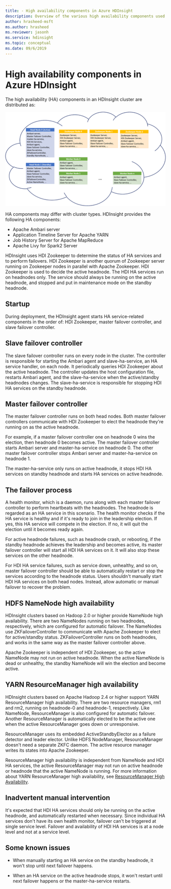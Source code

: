 ```yaml
---
title: - High availability components in Azure HDInsight
description: Overview of the various high availability components used by HDInsight clusters.
author: hrasheed-msft
ms.author: hrasheed
ms.reviewer: jasonh
ms.service: hdinsight
ms.topic: conceptual
ms.date: 09/6/2019
---
```


# High availability components in Azure HDInsight

The high availability (HA) components in an HDInsight cluster are distributed as:

![HDI HA Services](./media/high-availability-components/hdinsight-ha-services.png)

HA components may differ with cluster types. HDInsight provides the following HA components:

* Apache Ambari server
* Application Timeline Server for Apache YARN
* Job History Server for Apache MapReduce
* Apache Livy for Spark2 Server

HDInsight uses HDI Zookeeper to determine the status of HA services and to perform failovers. HDI Zookeeper is another quorum of Zookeeper server running on Zookeeper nodes in parallel with Apache Zookeeper. HDI Zookeeper is used to decide the active headnode. The HDI HA services run on headnodes only. The service should always be running on the active headnode, and stopped and put in maintenance mode on the standby headnode.

## Startup

During deployment, the HDInsight agent starts HA service-related components in the order of: HDI Zookeeper, master failover controller, and slave failover controller.

## Slave failover controller

The slave failover controller runs on every node in the cluster. The controller is responsible for starting the Ambari agent and slave-ha-service, an HA service handler, on each node. It periodically queries HDI Zookeeper about the active headnode.  The controller updates the host configuration file, restarts Ambari agent, and the slave-ha-service when  the active/standby headnodes changes. The slave-ha-service is responsible for stopping HDI HA services on the standby headnode.

## Master failover controller

The master failover controller runs on both head nodes. Both master failover controllers communicate with HDI Zookeeper to elect the headnode they're running on as the active headnode.

For example, if a master failover controller one on headnode 0 wins the election, then headnode 0 becomes active. The master failover controller starts Ambari server and master-ha-service on headnode 0. The other master failover controller stops Ambari server and master-ha-service on headnode 1.

The master-ha-service only runs on active headnode, it stops HDI HA services on standby headnode and starts HA services on active headnode.

## The failover process

A health monitor, which is a daemon, runs along with each master failover controller to  perform heartbeats with the headnodes. The headnode is regarded as an HA service in this scenario. The health monitor checks if the HA service is healthy and if it's ready to join in the leadership election. If yes, this HA service will compete in the election. If no, it will quit the election until it becomes ready again.

For active headnode failures, such as headnode crash, or rebooting, if the standby headnode achieves the leadership and becomes active, its master failover controller will start all HDI HA services on it. It will also stop these services on the other headnode.

For HDI HA service failures, such as service down, unhealthy, and so on, master failover controller should be able to automatically restart or stop the services according to the headnode status. Users shouldn't manually start HDI HA services on both head nodes. Instead, allow automatic or manual failover to recover the problem.

## HDFS NameNode high availability

HDInsight clusters based on Hadoop 2.0 or higher provide NameNode high availability. There are two NameNodes running on two headnodes, respectively, which are configured for automatic failover. The NameNodes use ZKFailoverController to communicate with Apache Zookeeper to elect for active/standby status. ZKFailoverController runs on both headnodes, and works in the same way as the master failover controller above.

Apache Zookeeper is independent of HDI Zookeeper, so the active NameNode may not run on active headnode. When the active NameNode is dead or unhealthy, the standby NameNode will win the election and become active.

## YARN ResourceManager high availability

HDInsight clusters based on Apache Hadoop 2.4 or higher support YARN ResourceManager high availability. There are two resource managers, rm1 and rm2, running on headnode-0 and headnode-1, respectively. Like NameNode, ResourceManager is also configured for automatic failover. Another ResourceManager is automatically elected to be the active one when the active ResourceManager goes down or unresponsive.

ResourceManager uses its embedded ActiveStandbyElector as a failure detector and leader elector. Unlike HDFS NodeManager, ResourceManager doesn't need a separate ZKFC daemon. The active resource manager writes its states into Apache Zookeeper.

ResourceManager high availability is independent from NameNode and HDI HA services, the active ResourceManager may not run on active headnode or headnode that the active NameNode is running. For more information about YARN ResourceManager high availability, see [ResourceManager High Availability](https://hadoop.apache.org/docs/current/hadoop-yarn/hadoop-yarn-site/ResourceManagerHA.html).

## Inadvertent manual intervention

It's expected that HDI HA services should only be running on the active headnode, and automatically restarted when necessary. Since individual HA services don't have its own health monitor, failover can't be triggered at single service level. Failover and availability of HDI HA services is at a node level and not at a service level.

## Some known issues

* When manually starting an HA service on the standby headnode, it won't stop until next failover happens.

* When an HA service on the active headnode stops, it won't restart until next failover happens or the master-ha-service restarts.
